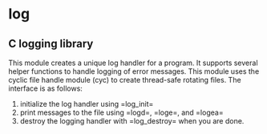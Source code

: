 log
===

C logging library
-----------------

This module creates a unique log handler for a program.  It supports several
helper functions to handle logging of error messages.  This module uses the
cyclic file handle module (cyc) to create thread-safe rotating files.  The
interface is as follows:

1. initialize the log handler using =log_init=
2. print messages to the file using =logd=, =loge=, and =logea=
3. destroy the logging handler with =log_destroy= when you are done.
 
